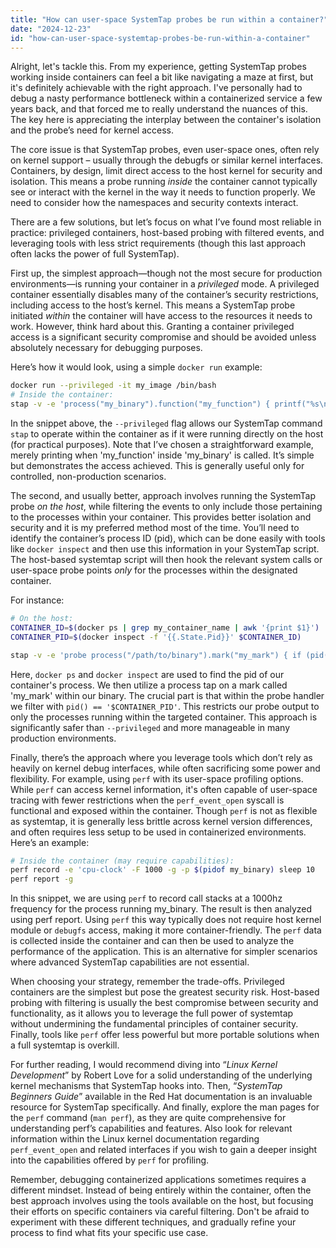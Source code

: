 ```yaml
---
title: "How can user-space SystemTap probes be run within a container?"
date: "2024-12-23"
id: "how-can-user-space-systemtap-probes-be-run-within-a-container"
---
```


Alright, let's tackle this. From my experience, getting SystemTap probes working inside containers can feel a bit like navigating a maze at first, but it's definitely achievable with the right approach. I've personally had to debug a nasty performance bottleneck within a containerized service a few years back, and that forced me to really understand the nuances of this. The key here is appreciating the interplay between the container's isolation and the probe’s need for kernel access.

The core issue is that SystemTap probes, even user-space ones, often rely on kernel support – usually through the debugfs or similar kernel interfaces. Containers, by design, limit direct access to the host kernel for security and isolation. This means a probe running *inside* the container cannot typically see or interact with the kernel in the way it needs to function properly. We need to consider how the namespaces and security contexts interact.

There are a few solutions, but let’s focus on what I’ve found most reliable in practice: privileged containers, host-based probing with filtered events, and leveraging tools with less strict requirements (though this last approach often lacks the power of full SystemTap).

First up, the simplest approach—though not the most secure for production environments—is running your container in a *privileged* mode. A privileged container essentially disables many of the container’s security restrictions, including access to the host’s kernel. This means a SystemTap probe initiated *within* the container will have access to the resources it needs to work. However, think hard about this. Granting a container privileged access is a significant security compromise and should be avoided unless absolutely necessary for debugging purposes.

Here’s how it would look, using a simple `docker run` example:

```bash
docker run --privileged -it my_image /bin/bash
# Inside the container:
stap -v -e 'process("my_binary").function("my_function") { printf("%s\n", "my_function called"); }'
```

In the snippet above, the `--privileged` flag allows our SystemTap command `stap` to operate within the container as if it were running directly on the host (for practical purposes). Note that I’ve chosen a straightforward example, merely printing when 'my_function' inside 'my_binary' is called. It’s simple but demonstrates the access achieved. This is generally useful only for controlled, non-production scenarios.

The second, and usually better, approach involves running the SystemTap probe *on the host*, while filtering the events to only include those pertaining to the processes within your container. This provides better isolation and security and it is my preferred method most of the time. You’ll need to identify the container’s process ID (pid), which can be done easily with tools like `docker inspect` and then use this information in your SystemTap script. The host-based systemtap script will then hook the relevant system calls or user-space probe points *only* for the processes within the designated container.

For instance:

```bash
# On the host:
CONTAINER_ID=$(docker ps | grep my_container_name | awk '{print $1}')
CONTAINER_PID=$(docker inspect -f '{{.State.Pid}}' $CONTAINER_ID)

stap -v -e 'probe process("/path/to/binary").mark("my_mark") { if (pid() == '$CONTAINER_PID') { printf("mark fired in pid %d\n", pid()); }}'
```

Here, `docker ps` and `docker inspect` are used to find the pid of our container's process. We then utilize a process tap on a mark called 'my_mark' within our binary. The crucial part is that within the probe handler we filter with `pid() == '$CONTAINER_PID'`. This restricts our probe output to only the processes running within the targeted container. This approach is significantly safer than `--privileged` and more manageable in many production environments.

Finally, there’s the approach where you leverage tools which don’t rely as heavily on kernel debug interfaces, while often sacrificing some power and flexibility. For example, using `perf` with its user-space profiling options. While `perf` can access kernel information, it's often capable of user-space tracing with fewer restrictions when the `perf_event_open` syscall is functional and exposed within the container. Though `perf` is not as flexible as systemtap, it is generally less brittle across kernel version differences, and often requires less setup to be used in containerized environments. Here’s an example:

```bash
# Inside the container (may require capabilities):
perf record -e 'cpu-clock' -F 1000 -g -p $(pidof my_binary) sleep 10
perf report -g
```

In this snippet, we are using `perf` to record call stacks at a 1000hz frequency for the process running my_binary. The result is then analyzed using perf report. Using `perf` this way typically does not require host kernel module or `debugfs` access, making it more container-friendly. The `perf` data is collected inside the container and can then be used to analyze the performance of the application. This is an alternative for simpler scenarios where advanced SystemTap capabilities are not essential.

When choosing your strategy, remember the trade-offs. Privileged containers are the simplest but pose the greatest security risk. Host-based probing with filtering is usually the best compromise between security and functionality, as it allows you to leverage the full power of systemtap without undermining the fundamental principles of container security. Finally, tools like `perf` offer less powerful but more portable solutions when a full systemtap is overkill.

For further reading, I would recommend diving into “*Linux Kernel Development*” by Robert Love for a solid understanding of the underlying kernel mechanisms that SystemTap hooks into. Then, “*SystemTap Beginners Guide*” available in the Red Hat documentation is an invaluable resource for SystemTap specifically. And finally, explore the man pages for the `perf` command (`man perf`), as they are quite comprehensive for understanding perf’s capabilities and features. Also look for relevant information within the Linux kernel documentation regarding `perf_event_open` and related interfaces if you wish to gain a deeper insight into the capabilities offered by `perf` for profiling.

Remember, debugging containerized applications sometimes requires a different mindset. Instead of being entirely within the container, often the best approach involves using the tools available on the host, but focusing their efforts on specific containers via careful filtering. Don't be afraid to experiment with these different techniques, and gradually refine your process to find what fits your specific use case.
